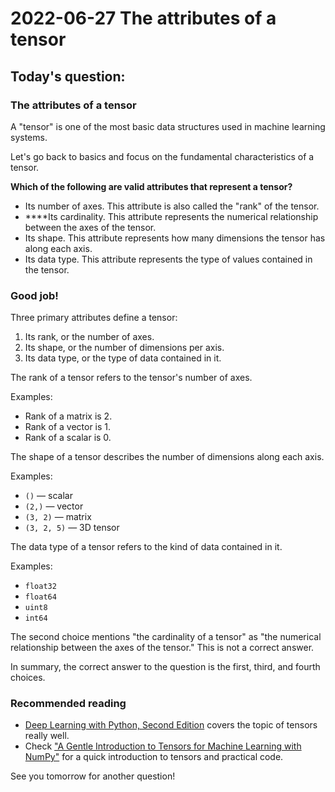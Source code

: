 # 2022-06-27  The attributes of a tensor

## Today's question:

### The attributes of a tensor

A "tensor" is one of the most basic data structures used in machine learning systems.

Let's go back to basics and focus on the fundamental characteristics of a tensor.

**Which of the following are valid attributes that represent a tensor?**

- Its number of axes. This attribute is also called the "rank" of the tensor.
- ****Its cardinality. This attribute represents the numerical relationship between the axes of the tensor.
- Its shape. This attribute represents how many dimensions the tensor has along each axis.
- Its data type. This attribute represents the type of values contained in the tensor.

### Good job!

Three primary attributes define a tensor:

1. Its rank, or the number of axes.
2. Its shape, or the number of dimensions per axis.
3. Its data type, or the type of data contained in it.

The rank of a tensor refers to the tensor's number of axes.

Examples:

- Rank of a matrix is 2.
- Rank of a vector is 1.
- Rank of a scalar is 0.

The shape of a tensor describes the number of dimensions along each axis.

Examples:

- `()` — scalar
- `(2,)` — vector
- `(3, 2)` — matrix
- `(3, 2, 5)` — 3D tensor

The data type of a tensor refers to the kind of data contained in it.

Examples:

- `float32`
- `float64`
- `uint8`
- `int64`

The second choice mentions "the cardinality of a tensor" as "the numerical relationship between the axes of the tensor." This is not a correct answer.

In summary, the correct answer to the question is the first, third, and fourth choices.

### Recommended reading

- [Deep Learning with Python, Second Edition](https://amzn.to/3K3VZoy) covers the topic of tensors really well.
- Check ["A Gentle Introduction to Tensors for Machine Learning with NumPy"](https://machinelearningmastery.com/introduction-to-tensors-for-machine-learning/) for a quick introduction to tensors and practical code.

See you tomorrow for another question!